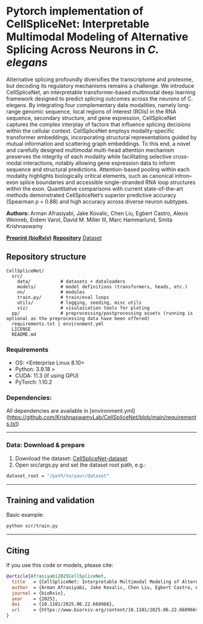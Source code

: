  
# Pytorch implementation of CellSpliceNet: Interpretable Multimodal Modeling of Alternative Splicing Across Neurons in *C. elegans*
Alternative splicing profoundly diversifies the transcriptome and proteome, but decoding its regulatory mechanisms remains a challenge. We introduce CellSpliceNet, an interpretable transformer-based multimodal deep learning framework designed to predict splicing outcomes across the neurons of C. elegans. By integrating four complementary data modalities, namely long-range genomic sequence, local regions of interest (ROIs) in the RNA sequence, secondary structure, and gene expression, CellSpliceNet captures the complex interplay of factors that influence splicing decisions within the cellular context. CellSpliceNet employs modality-specific transformer embeddings, incorporating structural representations guided by mutual information and scattering graph embeddings. To this end, a novel and carefully designed multimodal multi-head attention mechanism preserves the integrity of each modality while facilitating selective cross-modal interactions, notably allowing gene expression data to inform sequence and structural predictions. Attention-based pooling within each modality highlights biologically critical elements, such as canonical intron–exon splice boundaries and accessible single-stranded RNA loop structures within the exon. Quantitative comparisons with current state-of-the-art methods demonstrated CellSpliceNet‘s superior predictive accuracy (Spearman ρ = 0.88) and high accuracy across diverse neuron subtypes.

**Authors:** Arman Afrasiyabi, Jake Kovalic, Chen Liu, Egbert Castro, Alexis Weinreb, Erdem Varol, David M. Miller III,  Marc Hammarlund,  Smita Krishnaswamy 

[**Preprint (bioRxiv)**](https://www.biorxiv.org/content/10.1101/2025.06.22.660966v1) 
[**Repository**](https://github.com/KrishnaswamyLab/CellSpliceNet) 
[Dataset](https://github.com/KrishnaswamyLab/CellSpliceNet-dataset)

## Repository structure
```
CellSpliceNet/
  src/
    data/           # datasets + dataloaders
    models/         # model definitions (transformers, heads, etc.)
    nn/             # modules 
    train.py/       # train/eval loops 
    utils/          # logging, seeding, misc utils
    viz/            # visulaziation tools for ploting
  pp/               # preprocessing/postprocessing assets (running is optional as the preprocessing data have been offered)
  requirements.txt | environment.yml
  LICENSE 
  README.md
```

### Requirements
- OS: <Enterprise Linux 8.10>  
- Python: 3.9.18 >  
- CUDA: 11.3 (if using GPU)
- PyTorch: 1.10.2

###  Dependencies:
All dependencies are available in [environment.yml] (https://github.com/KrishnaswamyLab/CellSpliceNet/blob/main/requirements.txt)
 
---

 
### Data: Download & prepare
1. Download the dataset: [CellSpliceNet-dataset](https://github.com/KrishnaswamyLab/CellSpliceNet-dataset)
2. Open src/args.py and set the dataset root path, e.g.:
```bash
dataset_root = "/path/to/your/dataset"
```

---

## Training and validation
Basic example:
```bash
python scr/train.py    
```
---

## Citing
If you use this code or models, please cite:

```bibtex
@article{Afrasiyabi2025CellSpliceNet,
  title   = {CellSpliceNet: Interpretable Multimodal Modeling of Alternative Splicing Across Neurons in C. elegans},
  author  = {Arman Afrasiyabi, Jake Kovalic, Chen Liu, Egbert Castro, Alexis Weinreb, Erdem Varol, David M. Miller III,  Marc Hammarlund,  Smita Krishnaswamy },
  journal = {bioRxiv},
  year    = {2025},
  doi     = {10.1101/2025.06.22.660966},
  url     = {https://www.biorxiv.org/content/10.1101/2025.06.22.660966v1}
}
```
